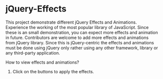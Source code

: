 # jQuery-Effects

This project demonstrate different jQuery Effects and Animations. Experience the working of the most popular library of JavaScript. Since these is an small demonstration, you can expect more effects and animation in future. Contributors are welcome to add more effects and animations from jQuery library. Since this is jQuery-centric the effects and animations must be done using jQuery only rather using any other framework, library or any third-party application.

How to view effects and animations?
1. Click on the buttons to apply the effects.
